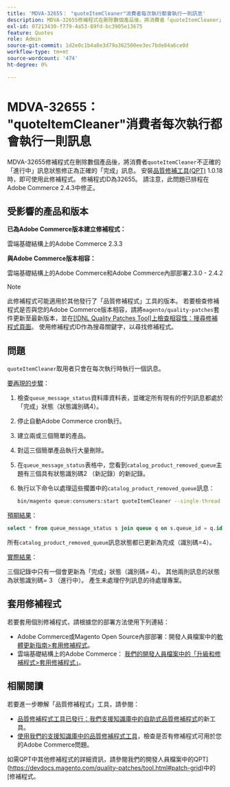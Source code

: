 ```yaml
---
title: 'MDVA-32655： "quoteItemCleaner"消費者每次執行都會執行一則訊息'
description: MDVA-32655修補程式在刪除數個產品後，將消費者「quoteItemCleaner」不正確的「進行中」訊息狀態修正為正確的「完整」訊息。 安裝[Quality Patches Tool (QPT)](/help/announcements/adobe-commerce-announcements/magento-quality-patches-released-new-tool-to-self-serve-quality-patches.md) 1.0.18後，即可使用此修補程式。 修補程式ID為32655。 請注意，此問題已排程在Adobe Commerce 2.4.3中修正。
exl-id: 07213430-f779-4a53-89fd-bc3905e13675
feature: Quotes
role: Admin
source-git-commit: 1d2e0c1b4a8e3d79a362500ee3ec7bde84a6ce0d
workflow-type: tm+mt
source-wordcount: '474'
ht-degree: 0%

---
```


# MDVA-32655： &quot;quoteItemCleaner&quot;消費者每次執行都會執行一則訊息

MDVA-32655修補程式在刪除數個產品後，將消費者`quoteItemCleaner`不正確的「進行中」訊息狀態修正為正確的「完成」訊息。 安裝[品質修補工具(QPT)](/help/announcements/adobe-commerce-announcements/magento-quality-patches-released-new-tool-to-self-serve-quality-patches.md) 1.0.18時，即可使用此修補程式。 修補程式ID為32655。 請注意，此問題已排程在Adobe Commerce 2.4.3中修正。

## 受影響的產品和版本

**已為Adobe Commerce版本建立修補程式：**

雲端基礎結構上的Adobe Commerce 2.3.3

**與Adobe Commerce版本相容：**

雲端基礎結構上的Adobe Commerce和Adobe Commerce內部部署2.3.0 - 2.4.2

>[!NOTE]
>
>此修補程式可能適用於其他發行了「品質修補程式」工具的版本。 若要檢查修補程式是否與您的Adobe Commerce版本相容，請將`magento/quality-patches`套件更新至最新版本，並在[[!DNL Quality Patches Tool]上檢查相容性：搜尋修補程式頁面](https://devdocs.magento.com/quality-patches/tool.html#patch-grid)。 使用修補程式ID作為搜尋關鍵字，以尋找修補程式。

## 問題

`quoteItemCleaner`取用者只會在每次執行時執行一個訊息。

<u>要再現的步驟</u>：

1. 檢查`queue_message_status`資料庫資料表，並確定所有現有的佇列訊息都處於「完成」狀態（狀態識別碼4）。
1. 停止自動Adobe Commerce cron執行。
1. 建立兩或三個簡單的產品。
1. 對這三個簡單產品執行大量刪除。
1. 在`queue_message_status`表格中，您看到`catalog_product_removed_queue`主題有三個具有狀態識別碼2 （新記錄）的新記錄。
1. 執行以下命令以處理這些擱置中的`catalog_product_removed_queue`訊息：

   ```bash
   bin/magento queue:consumers:start quoteItemCleaner --single-thread --max-messages=100
   ```

<u>預期結果</u>：

```sql
select * from queue_message_status s join queue q on s.queue_id = q.id where q.name = "catalog_product_removed_queue";
```

所有`catalog_product_removed_queue`訊息狀態都已更新為完成（識別碼=4）。

<u>實際結果</u>：

三個記錄中只有一個會更新為「完成」狀態（識別碼= 4）。 其他兩則訊息的狀態為狀態識別碼= 3 （進行中）。 產生未處理佇列訊息的待處理專案。

## 套用修補程式

若要套用個別修補程式，請根據您的部署方法使用下列連結：

* Adobe Commerce或Magento Open Source內部部署：開發人員檔案中的[軟體更新指南>套用修補程式](https://devdocs.magento.com/guides/v2.4/comp-mgr/patching/mqp.html)。
* 雲端基礎結構上的Adobe Commerce： [我們的開發人員檔案中的「升級和修補程式>套用修補程式」](https://devdocs.magento.com/cloud/project/project-patch.html)。

## 相關閱讀

若要進一步瞭解「品質修補程式」工具，請參閱：

* [品質修補程式工具已發行：我們支援知識庫中的自助式品質修補程式](/help/announcements/adobe-commerce-announcements/magento-quality-patches-released-new-tool-to-self-serve-quality-patches.md)的新工具。
* [使用我們的支援知識庫中的品質修補程式工具](/help/support-tools/patches-available-in-qpt-tool/check-patch-for-magento-issue-with-magento-quality-patches.md)，檢查是否有修補程式可用於您的Adobe Commerce問題。

如需QPT中其他修補程式的詳細資訊，請參閱我們的開發人員檔案中的QPT](https://devdocs.magento.com/quality-patches/tool.html#patch-grid)中的[修補程式。
